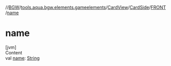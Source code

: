 //[BGW](../../../../../index.md)/[tools.aqua.bgw.elements.gameelements](../../../index.md)/[CardView](../../index.md)/[CardSide](../index.md)/[FRONT](index.md)/[name](name.md)



# name  
[jvm]  
Content  
val [name](name.md): [String](https://kotlinlang.org/api/latest/jvm/stdlib/kotlin/-string/index.html)  



